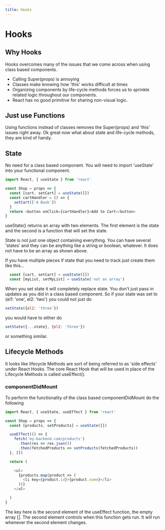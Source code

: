 ```yaml
---
title: Hooks
---
```


# Hooks

## Why Hooks

Hooks overcomes many of the issues that we come across when using class based components. 

- Calling Super(props) is annoying
- Classes make knowing how 'this' works difficult at times
- Organizing components by life-cycle methods forces us to sprinkle related logic throughout our components.
- React has no good primitive for sharing non-visual logic.

## Just use Functions

Using functions instead of classes removes the Super(props) and 'this' issues right away. Ok great now what about state and life-cycle methods, they are kind of handy.

## State

No need for a class based component. You will need to import 'useState' into your functional component.

```javascript
import React, { useState } from 'react'

const Shop = props => {
  const [cart, setCart] = useState([])
  const cartHandler = () => {
    setCart(['A Book'])
  }
  return <button onClick={cartHandler}>Add to Cart</button>
}
```

useState() returns an array with two elements. The first element is the state and the second is a function that will set the state. 

State is not just one object containing everything. You can have several 'states' and they can be anything like a string or boolean, whatever. It does not have to be an array as shown above.

If you have multiple pieces if state that you need to track just create them like this...

```javascript
  const [cart, setCart] = useState([])
  const [myList, setMyList] = useState('not an array')
```

When you set state it will completely replace state. You don't just pass in updates as you did in a class based component. So if your state was set to {el1: 'one', el2: 'two'} you could not just do 

```javascript
setState({el2: 'three'})
```

 you would have to either do 

```javascript
setState({...state}, {el2: 'three'})
```

 or something similar.

## Lifecycle Methods

It looks like lifecycle Methods are sort of being referred to as 'side effects' under React Hooks. The core React Hook that will be used in place of the Lifecycle Methods is called useEffect().

### componentDidMount

To perform the functionality of the class based componentDidMount do the following

```javascript
import React, { useState, useEffect } from 'react'

const Shop = props => {
  const [products, setProducts] = useState([])

  useEffect(() => {
    fetch('my-backend.com/products')
      .then(res => res.json())
      .then(fetchedProducts => setProducts(fetchedProducts))
  }, [])

  return (

    <ul>
      {products.map(product => (
        <li key={product.id}>{product.name}</li>
      ))}
    </ul>

  )
}
```

The key here is the second element of the useEffect function, the empty array []. The second element controls when this function gets run. It will run whenever the second element changes.